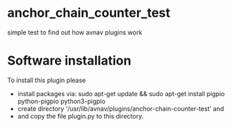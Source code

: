 # anchor_chain_counter_test
simple test to find out how avnav plugins work

# Software installation

To install this plugin please 
- install packages via: sudo apt-get update && sudo apt-get install pigpio python-pigpio python3-pigpio
- create directory '/usr/lib/avnav/plugins/anchor-chain-counter-test' and 
- and copy the file plugin.py to this directory.
